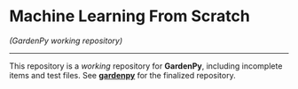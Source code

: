 # Machine Learning From Scratch #
*(GardenPy working repository)*

----

This repository is a *working* repository for **GardenPy**, including incomplete items and test files.
See **[gardenpy](https://github.com/githubCHM/gardenpy)** for the finalized repository.
